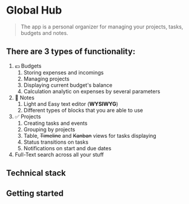 # Global Hub

> The app is a personal organizer for managing your projects, tasks, budgets and notes.

## There are 3 types of functionality:
1. :dollar: Budgets
   1. Storing expenses and incomings
   2. Managing projects
   3. Displaying current budget's balance
   4. Calculation analytic on expenses by several parameters
2. :blue_book: Notes
   1. Light and Easy text editor (**WYSIWYG**)
   2. Different types of blocks that you are able to use
3. :white_check_mark: Projects
   1. Creating tasks and events
   2. Grouping by projects
   3. Table, ~~Timeline~~ and ~~Kanban~~ views for tasks displaying
   4. Status transitions on tasks
   5. Notifications on start and due dates
4. Full-Text search across all your stuff

## Technical stack

## Getting started